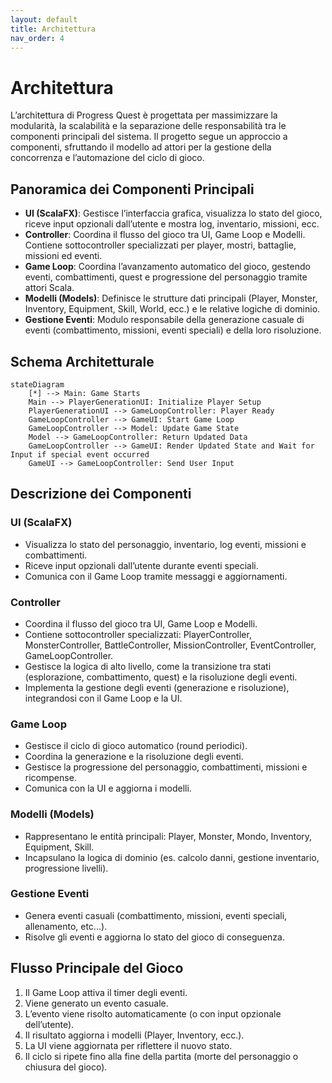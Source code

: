 ```yaml
---
layout: default
title: Architettura
nav_order: 4
---
```


# Architettura

L’architettura di Progress Quest è progettata per massimizzare la modularità, la scalabilità e la separazione delle responsabilità tra le componenti principali del sistema. Il progetto segue un approccio a componenti, sfruttando il modello ad attori per la gestione della concorrenza e l’automazione del ciclo di gioco.

## **Panoramica dei Componenti Principali**

- **UI (ScalaFX)**: Gestisce l’interfaccia grafica, visualizza lo stato del gioco, riceve input opzionali dall’utente e mostra log, inventario, missioni, ecc.
- **Controller**: Coordina il flusso del gioco tra UI, Game Loop e Modelli. Contiene sottocontroller specializzati per player, mostri, battaglie, missioni ed eventi.
- **Game Loop**: Coordina l’avanzamento automatico del gioco, gestendo eventi, combattimenti, quest e progressione del personaggio tramite attori Scala.
- **Modelli (Models)**: Definisce le strutture dati principali (Player, Monster, Inventory, Equipment, Skill, World, ecc.) e le relative logiche di dominio.
- **Gestione Eventi**: Modulo responsabile della generazione casuale di eventi (combattimento, missioni, eventi speciali) e della loro risoluzione.

## **Schema Architetturale**

```mermaid
stateDiagram
    [*] --> Main: Game Starts
    Main --> PlayerGenerationUI: Initialize Player Setup
    PlayerGenerationUI --> GameLoopController: Player Ready
    GameLoopController --> GameUI: Start Game Loop
    GameLoopController --> Model: Update Game State
    Model --> GameLoopController: Return Updated Data
    GameLoopController --> GameUI: Render Updated State and Wait for Input if special event occurred
    GameUI --> GameLoopController: Send User Input

```

## **Descrizione dei Componenti**

### UI (ScalaFX)

- Visualizza lo stato del personaggio, inventario, log eventi, missioni e combattimenti.
- Riceve input opzionali dall’utente durante eventi speciali.
- Comunica con il Game Loop tramite messaggi e aggiornamenti.

### Controller

- Coordina il flusso del gioco tra UI, Game Loop e Modelli.
- Contiene sottocontroller specializzati: PlayerController, MonsterController, BattleController, MissionController, EventController, GameLoopController.
- Gestisce la logica di alto livello, come la transizione tra stati (esplorazione, combattimento, quest) e la risoluzione degli eventi.
- Implementa la gestione degli eventi (generazione e risoluzione), integrandosi con il Game Loop e la UI.

### Game Loop 

- Gestisce il ciclo di gioco automatico (round periodici).
- Coordina la generazione e la risoluzione degli eventi.
- Gestisce la progressione del personaggio, combattimenti, missioni e ricompense.
- Comunica con la UI e aggiorna i modelli.

### Modelli (Models)

- Rappresentano le entità principali: Player, Monster, Mondo, Inventory, Equipment, Skill.
- Incapsulano la logica di dominio (es. calcolo danni, gestione inventario, progressione livelli).


### Gestione Eventi

- Genera eventi casuali (combattimento, missioni, eventi speciali, allenamento, etc...).
- Risolve gli eventi e aggiorna lo stato del gioco di conseguenza.

## **Flusso Principale del Gioco**

1. Il Game Loop attiva il timer degli eventi.
2. Viene generato un evento casuale.
3. L’evento viene risolto automaticamente (o con input opzionale dell’utente).
4. Il risultato aggiorna i modelli (Player, Inventory, ecc.).
5. La UI viene aggiornata per riflettere il nuovo stato.
6. Il ciclo si ripete fino alla fine della partita (morte del personaggio o chiusura del gioco).
